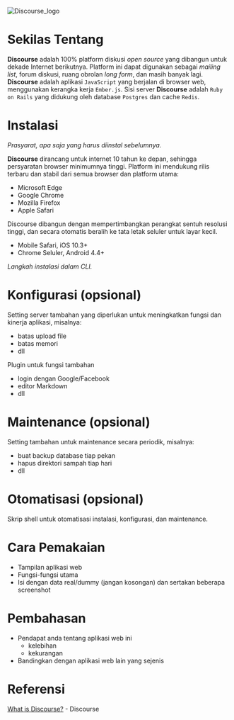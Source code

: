 ![Discourse_logo](https://user-images.githubusercontent.com/60083980/111193101-63519880-85ec-11eb-9133-f9f6cc20def9.png)

# Sekilas Tentang
__Discourse__ adalah 100% platform diskusi _open source_ yang dibangun untuk dekade Internet berikutnya. Platform ini dapat digunakan sebagai _mailing list_, forum diskusi, ruang obrolan _long form_, dan masih banyak lagi. __Discourse__ adalah aplikasi `JavaScript` yang berjalan di browser web, menggunakan kerangka kerja `Ember.js`. Sisi server __Discourse__ adalah `Ruby on Rails` yang didukung oleh database `Postgres` dan cache `Redis`.

# Instalasi
*Prasyarat, apa saja yang harus diinstal sebelumnya.*

__Discourse__ dirancang untuk internet 10 tahun ke depan, sehingga persyaratan browser minimumnya tinggi. Platform ini mendukung rilis terbaru dan stabil dari semua browser dan platform utama:
* Microsoft Edge
* Google Chrome
* Mozilla Firefox
* Apple Safari

Discourse dibangun dengan mempertimbangkan perangkat sentuh resolusi tinggi, dan secara otomatis beralih ke tata letak seluler untuk layar kecil.
* Mobile Safari, iOS 10.3+
* Chrome Seluler, Android 4.4+

*Langkah instalasi dalam CLI.*

# Konfigurasi (opsional)
Setting server tambahan yang diperlukan untuk meningkatkan fungsi dan kinerja aplikasi, misalnya:
* batas upload file
* batas memori
* dll

Plugin untuk fungsi tambahan
* login dengan Google/Facebook
* editor Markdown
* dll

# Maintenance (opsional)
Setting tambahan untuk maintenance secara periodik, misalnya:
* buat backup database tiap pekan
* hapus direktori sampah tiap hari
* dll

# Otomatisasi (opsional)
Skrip shell untuk otomatisasi instalasi, konfigurasi, dan maintenance.

# Cara Pemakaian
* Tampilan aplikasi web
* Fungsi-fungsi utama
* Isi dengan data real/dummy (jangan kosongan) dan sertakan beberapa screenshot

# Pembahasan
* Pendapat anda tentang aplikasi web ini
  * kelebihan
  * kekurangan
* Bandingkan dengan aplikasi web lain yang sejenis

# Referensi
[What is Discourse?](https://www.discourse.org/about) - Discourse
